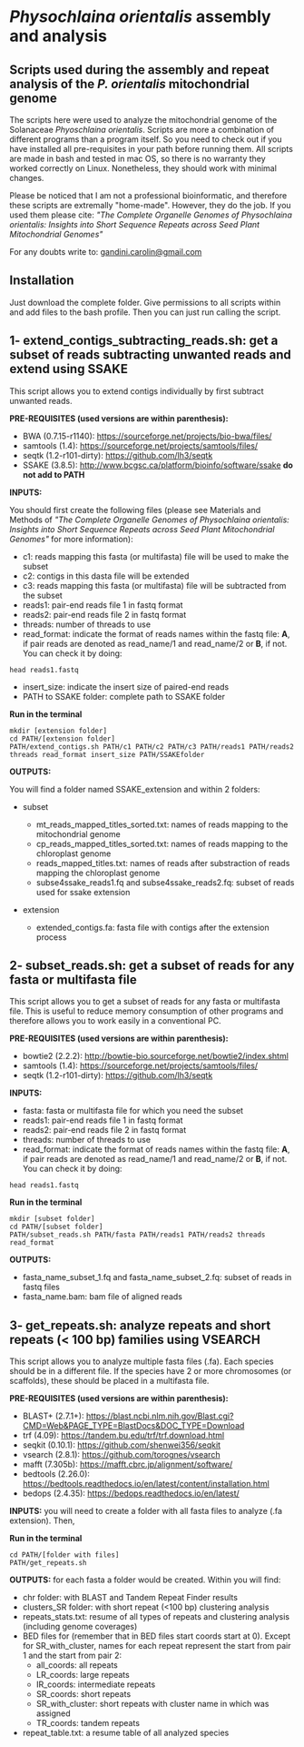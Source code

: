 # *Physochlaina orientalis* assembly and analysis

## Scripts used during the assembly and repeat analysis of the *P. orientalis* mitochondrial genome ##

  The scripts here were used to analyze the mitochondrial genome of the Solanaceae *Phyoschlaina orientalis*. Scripts are more a combination of different programs than a program itself. So you need to check out if you have installed all pre-requisites in your path before running them. All scripts are made in bash and tested in mac OS, so there is no warranty they worked correctly on Linux. Nonetheless, they should work with minimal changes. 
  
   Please be noticed that I am not a professional bioinformatic, and therefore these scripts are extremally "home-made". However, they do the job. If you used them please cite: *"The Complete Organelle Genomes of Physochlaina orientalis: Insights into Short Sequence Repeats across Seed Plant Mitochondrial Genomes"*  

For any doubts write to: gandini.carolin@gmail.com

## Installation

Just download the complete folder. Give permissions to all scripts within and add files to the bash profile. Then you can just run calling the script.

## 1- extend_contigs_subtracting_reads.sh: get a subset of reads subtracting unwanted reads and extend using SSAKE

  This script allows you to extend contigs individually by first subtract unwanted reads. 
  
**PRE-REQUISITES (used versions are within parenthesis):**
  
  - BWA (0.7.15-r1140): https://sourceforge.net/projects/bio-bwa/files/
  - samtools (1.4): https://sourceforge.net/projects/samtools/files/
  - seqtk (1.2-r101-dirty): https://github.com/lh3/seqtk
  - SSAKE (3.8.5): http://www.bcgsc.ca/platform/bioinfo/software/ssake **do not add to PATH**
  
**INPUTS:**
  
  You should first create the following files (please see Materials and Methods of *"The Complete Organelle Genomes of Physochlaina orientalis: Insights into Short Sequence Repeats across Seed Plant Mitochondrial Genomes"* for more information):
  
  - c1: reads mapping this fasta (or multifasta) file will be used to make the subset
  - c2: contigs in this dasta file will be extended
  - c3: reads mapping this fasta (or multifasta) file will be subtracted from the subset
  - reads1: pair-end reads file 1 in fastq format
  - reads2: pair-end reads file 2 in fastq format
  - threads: number of threads to use
  - read_format: indicate the format of reads names within the fastq file: **A**, if pair reads are denoted as read_name/1 and read_name/2 or **B**, if not. You can check it by doing: 

```  
head reads1.fastq
```

  - insert_size: indicate the insert size of paired-end reads
  - PATH to SSAKE folder: complete path to SSAKE folder

**Run in the terminal**

```  
mkdir [extension folder]
cd PATH/[extension folder]
PATH/extend_contigs.sh PATH/c1 PATH/c2 PATH/c3 PATH/reads1 PATH/reads2 threads read_format insert_size PATH/SSAKEfolder
```

**OUTPUTS:**

You will find a folder named SSAKE_extension and within 2 folders:
  
  - subset
    - mt_reads_mapped_titles_sorted.txt: names of reads mapping to the mitochondrial genome
    - cp_reads_mapped_titles_sorted.txt: names of reads mapping to the chloroplast genome
    - reads_mapped_titles.txt: names of reads after substraction of reads mapping the chloroplast genome
    - subse4ssake_reads1.fq and subse4ssake_reads2.fq: subset of reads used for ssake extension
    
  - extension
    - extended_contigs.fa: fasta file with contigs after the extension process
    
## 2- subset_reads.sh: get a subset of reads for any fasta or multifasta file

This script allows you to get a subset of reads for any fasta or multifasta file. This is useful to reduce memory consumption of other programs and therefore allows you to work easily in a conventional PC. 

  **PRE-REQUISITES (used versions are within parenthesis):**
  
  - bowtie2 (2.2.2): http://bowtie-bio.sourceforge.net/bowtie2/index.shtml
  - samtools (1.4): https://sourceforge.net/projects/samtools/files/
  - seqtk (1.2-r101-dirty): https://github.com/lh3/seqtk

**INPUTS:**

  - fasta: fasta or multifasta file for which you need the subset
  - reads1: pair-end reads file 1 in fastq format
  - reads2: pair-end reads file 2 in fastq format
  - threads: number of threads to use
  - read_format: indicate the format of reads names within the fastq file: **A**, if pair reads are denoted as read_name/1 and read_name/2 or **B**, if not. You can check it by doing: 

```  
head reads1.fastq
```

**Run in the terminal**

```  
mkdir [subset folder]
cd PATH/[subset folder]
PATH/subset_reads.sh PATH/fasta PATH/reads1 PATH/reads2 threads read_format
```

**OUTPUTS:**

  - fasta_name_subset_1.fq and fasta_name_subset_2.fq: subset of reads in fastq files 
  - fasta_name.bam: bam file of aligned reads

## 3- get_repeats.sh: analyze repeats and short repeats (< 100 bp) families using VSEARCH

  This script allows you to analyze multiple fasta files (.fa). Each species should be in a different file. If the species have 2 or more chromosomes (or scaffolds), these should be placed in a multifasta file.  
  
  **PRE-REQUISITES (used versions are within parenthesis):**
  
  - BLAST+ (2.7.1+): https://blast.ncbi.nlm.nih.gov/Blast.cgi?CMD=Web&PAGE_TYPE=BlastDocs&DOC_TYPE=Download
  - trf (4.09): https://tandem.bu.edu/trf/trf.download.html
  - seqkit (0.10.1): https://github.com/shenwei356/seqkit
  - vsearch (2.8.1): https://github.com/torognes/vsearch
  - mafft (7.305b): https://mafft.cbrc.jp/alignment/software/
  - bedtools (2.26.0): https://bedtools.readthedocs.io/en/latest/content/installation.html
  - bedops (2.4.35): https://bedops.readthedocs.io/en/latest/
  
  **INPUTS:** you will need to create a folder with all fasta files to analyze (.fa extension). Then, 
  
**Run in the terminal**
  
```  
cd PATH/[folder with files]
PATH/get_repeats.sh
```

  **OUTPUTS:** for each fasta a folder would be created. Within you will find:

  * chr folder: with BLAST and Tandem Repeat Finder results
  * clusters_SR folder: with short repeat (<100 bp) clustering analysis
  * repeats_stats.txt: resume of all types of repeats and clustering analysis (including genome coverages)
  * BED files for (remember that in BED files start coords start at 0). Except for SR_with_cluster, names for each repeat represent the start from pair 1 and the start from pair 2:
    * all_coords: all repeats
    * LR_coords: large repeats
    * IR_coords: intermediate repeats
    * SR_coords: short repeats
    * SR_with_cluster: short repeats with cluster name in which was assigned
    * TR_coords: tandem repeats
 * repeat_table.txt: a resume table of all analyzed species
    
